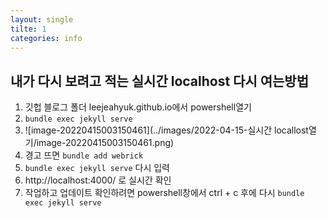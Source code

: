 ```yaml
---
layout: single
tilte: 1
categories: info
---
```


## 내가 다시 보려고 적는 실시간 localhost 다시 여는방법



1. 깃헙 블로그 폴더 leejeahyuk.github.io에서 powershell열기
2. `bundle exec jekyll serve`
3. ![image-20220415003150461](../images/2022-04-15-실시간 locallost열기/image-20220415003150461.png)
4. 경고 뜨면 `bundle add webrick`
5. `bundle exec jekyll serve` 다시 입력
6. http://localhost:4000/ 로 실시간 확인
7. 작업하고 업데이트 확인하려면 powershell창에서 ctrl + c 후에 다시  `bundle exec jekyll serve`

